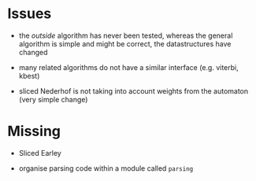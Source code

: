 # Issues


* the *outside* algorithm has never been tested, whereas the general algorithm is simple and might be correct, the datastructures have changed

* many related algorithms do not have a similar interface (e.g. viterbi, kbest)

* sliced Nederhof is not taking into account weights from the automaton (very simple change)

# Missing

* Sliced Earley

* organise parsing code within a module called `parsing`




